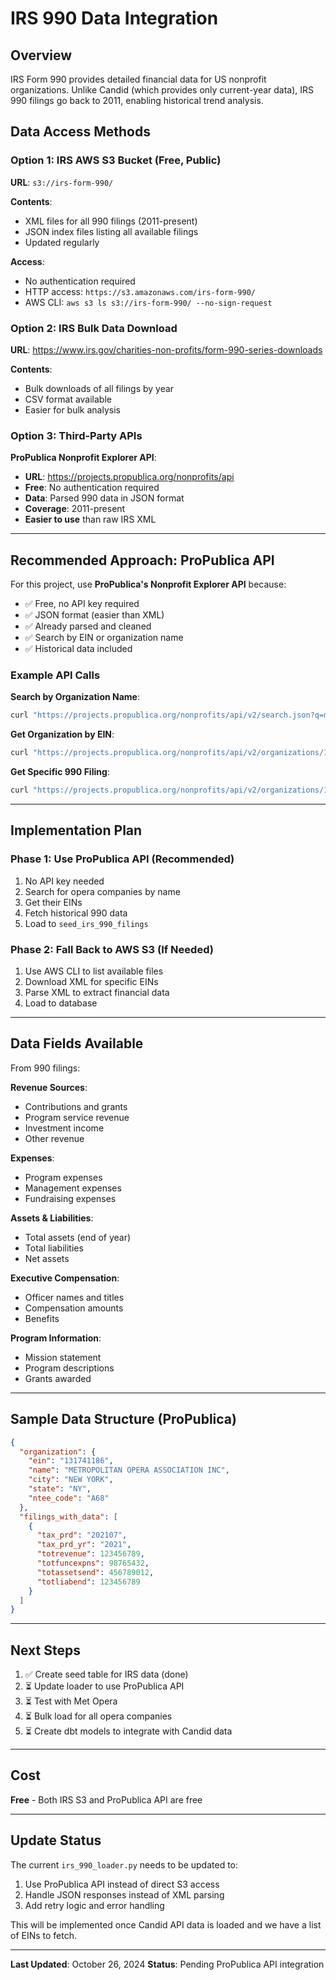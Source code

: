 # IRS 990 Data Integration

## Overview

IRS Form 990 provides detailed financial data for US nonprofit organizations. Unlike Candid (which provides only current-year data), IRS 990 filings go back to 2011, enabling historical trend analysis.

## Data Access Methods

### Option 1: IRS AWS S3 Bucket (Free, Public)

**URL**: `s3://irs-form-990/`

**Contents**:
- XML files for all 990 filings (2011-present)
- JSON index files listing all available filings
- Updated regularly

**Access**:
- No authentication required
- HTTP access: `https://s3.amazonaws.com/irs-form-990/`
- AWS CLI: `aws s3 ls s3://irs-form-990/ --no-sign-request`

### Option 2: IRS Bulk Data Download

**URL**: https://www.irs.gov/charities-non-profits/form-990-series-downloads

**Contents**:
- Bulk downloads of all filings by year
- CSV format available
- Easier for bulk analysis

### Option 3: Third-Party APIs

**ProPublica Nonprofit Explorer API**:
- **URL**: https://projects.propublica.org/nonprofits/api
- **Free**: No authentication required
- **Data**: Parsed 990 data in JSON format
- **Coverage**: 2011-present
- **Easier to use** than raw IRS XML

---

## Recommended Approach: ProPublica API

For this project, use **ProPublica's Nonprofit Explorer API** because:
- ✅ Free, no API key required
- ✅ JSON format (easier than XML)
- ✅ Already parsed and cleaned
- ✅ Search by EIN or organization name
- ✅ Historical data included

### Example API Calls

**Search by Organization Name**:
```bash
curl "https://projects.propublica.org/nonprofits/api/v2/search.json?q=metropolitan+opera"
```

**Get Organization by EIN**:
```bash
curl "https://projects.propublica.org/nonprofits/api/v2/organizations/131741186.json"
```

**Get Specific 990 Filing**:
```bash
curl "https://projects.propublica.org/nonprofits/api/v2/organizations/131741186/202107.json"
```

---

## Implementation Plan

### Phase 1: Use ProPublica API (Recommended)

1. No API key needed
2. Search for opera companies by name
3. Get their EINs
4. Fetch historical 990 data
5. Load to `seed_irs_990_filings`

### Phase 2: Fall Back to AWS S3 (If Needed)

1. Use AWS CLI to list available files
2. Download XML for specific EINs
3. Parse XML to extract financial data
4. Load to database

---

## Data Fields Available

From 990 filings:

**Revenue Sources**:
- Contributions and grants
- Program service revenue
- Investment income
- Other revenue

**Expenses**:
- Program expenses
- Management expenses
- Fundraising expenses

**Assets & Liabilities**:
- Total assets (end of year)
- Total liabilities
- Net assets

**Executive Compensation**:
- Officer names and titles
- Compensation amounts
- Benefits

**Program Information**:
- Mission statement
- Program descriptions
- Grants awarded

---

## Sample Data Structure (ProPublica)

```json
{
  "organization": {
    "ein": "131741186",
    "name": "METROPOLITAN OPERA ASSOCIATION INC",
    "city": "NEW YORK",
    "state": "NY",
    "ntee_code": "A68"
  },
  "filings_with_data": [
    {
      "tax_prd": "202107",
      "tax_prd_yr": "2021",
      "totrevenue": 123456789,
      "totfuncexpns": 98765432,
      "totassetsend": 456789012,
      "totliabend": 123456789
    }
  ]
}
```

---

## Next Steps

1. ✅ Create seed table for IRS data (done)
2. ⏳ Update loader to use ProPublica API
3. ⏳ Test with Met Opera
4. ⏳ Bulk load for all opera companies
5. ⏳ Create dbt models to integrate with Candid data

---

## Cost

**Free** - Both IRS S3 and ProPublica API are free

---

## Update Status

The current `irs_990_loader.py` needs to be updated to:
1. Use ProPublica API instead of direct S3 access
2. Handle JSON responses instead of XML parsing
3. Add retry logic and error handling

This will be implemented once Candid API data is loaded and we have a list of EINs to fetch.

---

**Last Updated**: October 26, 2024
**Status**: Pending ProPublica API integration
